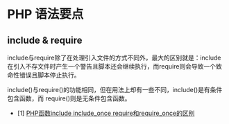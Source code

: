 # PHP 语法要点

## include & require

include与require除了在处理引入文件的方式不同外，最大的区别就是：include在引入不存文件时产生一个警告且脚本还会继续执行，而require则会导致一个致命性错误且脚本停止执行。

include()与require()的功能相同，但在用法上却有一些不同，include()是有条件包含函数，而 require()则是无条件包含函数。


- [1] [PHP函数include include_once require和require_once的区别](https://www.cnblogs.com/phpfensi/p/7861127.html)